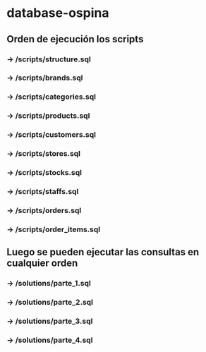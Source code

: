 # database-ospina
 
## Orden de ejecución los scripts
### -> /scripts/structure.sql
### -> /scripts/brands.sql
### -> /scripts/categories.sql
### -> /scripts/products.sql
### -> /scripts/customers.sql
### -> /scripts/stores.sql
### -> /scripts/stocks.sql
### -> /scripts/staffs.sql
### -> /scripts/orders.sql
### -> /scripts/order_items.sql

## Luego se pueden ejecutar las consultas en cualquier orden

### -> /solutions/parte_1.sql
### -> /solutions/parte_2.sql
### -> /solutions/parte_3.sql
### -> /solutions/parte_4.sql
